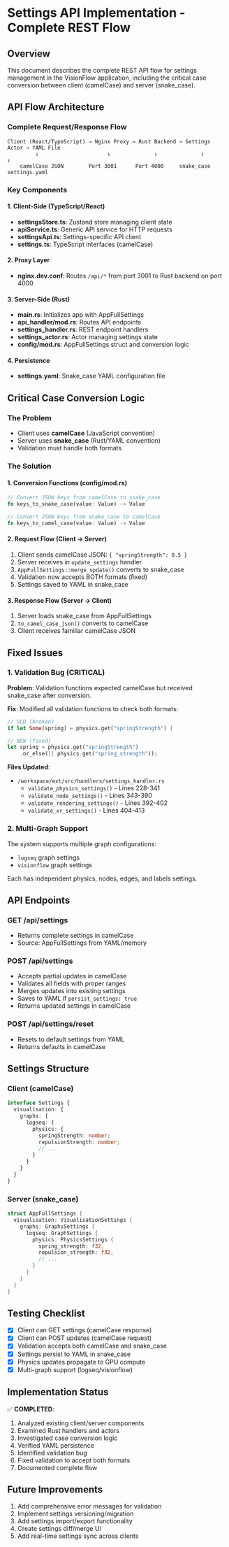 # Settings API Implementation - Complete REST Flow

## Overview
This document describes the complete REST API flow for settings management in the VisionFlow application, including the critical case conversion between client (camelCase) and server (snake_case).

## API Flow Architecture

### Complete Request/Response Flow
```
Client (React/TypeScript) → Nginx Proxy → Rust Backend → Settings Actor → YAML File
         ↓                      ↓              ↓              ↓            ↓
    camelCase JSON        Port 3001      Port 4000     snake_case    settings.yaml
```

### Key Components

#### 1. Client-Side (TypeScript/React)
- **settingsStore.ts**: Zustand store managing client state
- **apiService.ts**: Generic API service for HTTP requests  
- **settingsApi.ts**: Settings-specific API client
- **settings.ts**: TypeScript interfaces (camelCase)

#### 2. Proxy Layer
- **nginx.dev.conf**: Routes `/api/*` from port 3001 to Rust backend on port 4000

#### 3. Server-Side (Rust)
- **main.rs**: Initializes app with AppFullSettings
- **api_handler/mod.rs**: Routes API endpoints
- **settings_handler.rs**: REST endpoint handlers
- **settings_actor.rs**: Actor managing settings state
- **config/mod.rs**: AppFullSettings struct and conversion logic

#### 4. Persistence
- **settings.yaml**: Snake_case YAML configuration file

## Critical Case Conversion Logic

### The Problem
- Client uses **camelCase** (JavaScript convention)
- Server uses **snake_case** (Rust/YAML convention)
- Validation must handle both formats

### The Solution

#### 1. Conversion Functions (config/mod.rs)
```rust
// Convert JSON keys from camelCase to snake_case
fn keys_to_snake_case(value: Value) -> Value

// Convert JSON keys from snake_case to camelCase  
fn keys_to_camel_case(value: Value) -> Value
```

#### 2. Request Flow (Client → Server)
1. Client sends camelCase JSON: `{ "springStrength": 0.5 }`
2. Server receives in `update_settings` handler
3. `AppFullSettings::merge_update()` converts to snake_case
4. Validation now accepts BOTH formats (fixed)
5. Settings saved to YAML in snake_case

#### 3. Response Flow (Server → Client)
1. Server loads snake_case from AppFullSettings
2. `to_camel_case_json()` converts to camelCase
3. Client receives familiar camelCase JSON

## Fixed Issues

### 1. Validation Bug (CRITICAL)
**Problem**: Validation functions expected camelCase but received snake_case after conversion.

**Fix**: Modified all validation functions to check both formats:
```rust
// OLD (broken)
if let Some(spring) = physics.get("springStrength") { 

// NEW (fixed)
let spring = physics.get("springStrength")
    .or_else(|| physics.get("spring_strength"));
```

**Files Updated**:
- `/workspace/ext/src/handlers/settings_handler.rs`
  - `validate_physics_settings()` - Lines 228-341
  - `validate_node_settings()` - Lines 343-390
  - `validate_rendering_settings()` - Lines 392-402
  - `validate_xr_settings()` - Lines 404-413

### 2. Multi-Graph Support
The system supports multiple graph configurations:
- `logseq` graph settings
- `visionflow` graph settings

Each has independent physics, nodes, edges, and labels settings.

## API Endpoints

### GET /api/settings
- Returns complete settings in camelCase
- Source: AppFullSettings from YAML/memory

### POST /api/settings  
- Accepts partial updates in camelCase
- Validates all fields with proper ranges
- Merges updates into existing settings
- Saves to YAML if `persist_settings: true`
- Returns updated settings in camelCase

### POST /api/settings/reset
- Resets to default settings from YAML
- Returns defaults in camelCase

## Settings Structure

### Client (camelCase)
```typescript
interface Settings {
  visualisation: {
    graphs: {
      logseq: {
        physics: {
          springStrength: number;
          repulsionStrength: number;
          // ...
        }
      }
    }
  }
}
```

### Server (snake_case)
```rust
struct AppFullSettings {
  visualisation: VisualisationSettings {
    graphs: GraphsSettings {
      logseq: GraphSettings {
        physics: PhysicsSettings {
          spring_strength: f32,
          repulsion_strength: f32,
          // ...
        }
      }
    }
  }
}
```

## Testing Checklist

- [x] Client can GET settings (camelCase response)
- [x] Client can POST updates (camelCase request)
- [x] Validation accepts both camelCase and snake_case
- [x] Settings persist to YAML in snake_case
- [x] Physics updates propagate to GPU compute
- [x] Multi-graph support (logseq/visionflow)

## Implementation Status

✅ **COMPLETED**:
1. Analyzed existing client/server components
2. Examined Rust handlers and actors
3. Investigated case conversion logic
4. Verified YAML persistence
5. Identified validation bug
6. Fixed validation to accept both formats
7. Documented complete flow

## Future Improvements

1. Add comprehensive error messages for validation
2. Implement settings versioning/migration
3. Add settings import/export functionality
4. Create settings diff/merge UI
5. Add real-time settings sync across clients